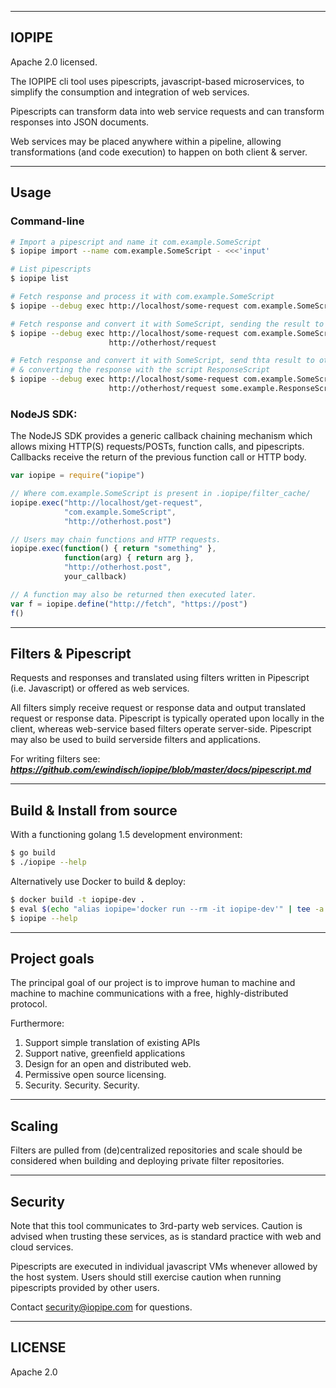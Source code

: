 ---------------------------------------
IOPIPE
---------------------------------------
Apache 2.0 licensed.

The IOPIPE cli tool uses pipescripts, javascript-based microservices,
to simplify the consumption and integration of web services.

Pipescripts can transform data into web service requests and
can transform responses into JSON documents.

Web services may be placed anywhere within a pipeline, allowing
transformations (and code execution) to happen on both client & server.

---------------------------------------
Usage
---------------------------------------

### Command-line

```sh
# Import a pipescript and name it com.example.SomeScript
$ iopipe import --name com.example.SomeScript - <<<'input'

# List pipescripts
$ iopipe list

# Fetch response and process it with com.example.SomeScript
$ iopipe --debug exec http://localhost/some-request com.example.SomeScript

# Fetch response and convert it with SomeScript, sending the result to otherhost
$ iopipe --debug exec http://localhost/some-request com.example.SomeScript \
                      http://otherhost/request

# Fetch response and convert it with SomeScript, send thta result to otherhost,
# & converting the response with the script ResponseScript
$ iopipe --debug exec http://localhost/some-request com.example.SomeScript \
                      http://otherhost/request some.example.ResponseScript
```

### NodeJS SDK:

The NodeJS SDK provides a generic callback chaining mechanism which allows
mixing HTTP(S) requests/POSTs, function calls, and pipescripts. Callbacks
receive the return of the previous function call or HTTP body.

```javascript
var iopipe = require("iopipe")

// Where com.example.SomeScript is present in .iopipe/filter_cache/
iopipe.exec("http://localhost/get-request",
            "com.example.SomeScript",
            "http://otherhost.post")

// Users may chain functions and HTTP requests.
iopipe.exec(function() { return "something" },
            function(arg) { return arg },
            "http://otherhost.post",
            your_callback)

// A function may also be returned then executed later.
var f = iopipe.define("http://fetch", "https://post")
f()
```

---------------------------------------
Filters & Pipescript
---------------------------------------

Requests and responses and translated using filters written in
Pipescript (i.e. Javascript) or offered as web services.

All filters simply receive request or response data and output
translated request or response data. Pipescript is typically operated
upon locally in the client, whereas web-service based filters operate
server-side. Pipescript may also be used to build serverside filters
and applications.

For writing filters see:
***https://github.com/ewindisch/iopipe/blob/master/docs/pipescript.md***

---------------------------------------
Build & Install from source
---------------------------------------

With a functioning golang 1.5 development environment:

```bash
$ go build
$ ./iopipe --help
```

Alternatively use Docker to build & deploy:

```bash
$ docker build -t iopipe-dev .
$ eval $(echo "alias iopipe='docker run --rm -it iopipe-dev'" | tee -a ~/.bashrc)
$ iopipe --help
```

---------------------------------------
Project goals
---------------------------------------

The principal goal of our project is to improve
human to machine and machine to machine communications
with a free, highly-distributed protocol.

Furthermore:

1. Support simple translation of existing APIs
2. Support native, greenfield applications
3. Design for an open and distributed web.
4. Permissive open source licensing.
5. Security. Security. Security.

---------------------------------------
Scaling
---------------------------------------

Filters are pulled from (de)centralized repositories
and scale should be considered when building and
deploying private filter repositories.

---------------------------------------
Security
---------------------------------------

Note that this tool communicates to 3rd-party
web services. Caution is advised when trusting
these services, as is standard practice with
web and cloud services.

Pipescripts are executed in individual
javascript VMs whenever allowed by the host
system. Users should still exercise caution
when running pipescripts provided by other
users.

Contact security@iopipe.com for questions.

---------------------------------------
LICENSE
---------------------------------------

Apache 2.0
